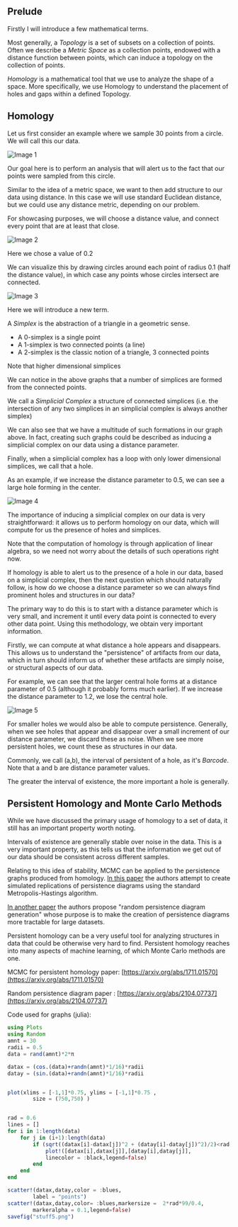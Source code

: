 
## Prelude

Firstly I will introduce a few mathematical terms.

Most generally, a _Topology_ is a set of subsets on a collection of points. Often we describe a _Metric Space_ as a collection points, endowed with a distance function between points, which can induce a topology on the collection of points.

_Homology_ is a mathematical tool that we use to analyze the shape of a space. More specifically, we use Homology to understand the placement of holes and gaps within a defined Topology.


## Homology

Let us first consider an example where we sample 30 points from a circle.
We will call this our data.

![Image 1](stuff1.png)

Our goal here is to perform an analysis that will alert us to the fact that our points were sampled from this circle.

Similar to the idea of a metric space, we want to then add structure to our data using distance. In this case we will use standard Euclidean distance, but we could use any distance metric, depending on our problem.

For showcasing purposes, we will choose a distance value, and connect every point that are at least that close.


![Image 2](stuff2.png)

Here we chose a value of 0.2

We can visualize this by drawing circles around each point of radius 0.1 (half the distance value), in which case any points whose circles intersect are connected.

![Image 3](stuff3.png)

Here we will introduce a new term.

A _Simplex_ is the abstraction of a triangle in a geometric sense.
 - A 0-simplex is a single point
 - A 1-simplex is two connected points (a line)
 - A 2-simplex is the classic notion of a triangle, 3 connected points

Note that higher dimensional simplices

We can notice in the above graphs that a number of simplices are formed from the connected points.

We call a _Simplicial Complex_ a structure of connected simplices (i.e. the intersection of any two simplices in an simplicial complex is always another simplex)

We can also see that we have a multitude of such formations in our graph above. In fact, creating such graphs could be described as inducing a simplicial complex on our data using a distance parameter.


Finally, when a simplicial complex has a loop with only lower dimensional simplices, we call that a hole.

As an example, if we increase the distance parameter to 0.5, we can see a large hole forming in the center.

![Image 4](stuff4.png)


The importance of inducing a simplicial complex on our data is very straightforward: it allows us to perform homology on our data, which will compute for us the presence of holes and simplices.

Note that the computation of homology is through application of linear algebra, so we need not worry about the details of such operations right now.

If homology is able to alert us to the presence of a hole in our data, based on a simplicial complex, then the next question which should naturally follow, is how do we choose a distance parameter so we can always find prominent holes and structures in our data?

The primary way to do this is to start with a distance parameter which is very small, and increment it until every data point is connected to every other data point. Using this methodology, we obtain very important information.

Firstly, we can compute at what distance a hole appears and disappears. This allows us to understand the "persistence" of artifacts from our data, which in turn should inform us of whether these artifacts are simply noise, or structural aspects of our data.

For example, we can see that the larger central hole forms at a distance parameter of 0.5 (although it probably forms much earlier). If we increase the distance parameter to 1.2, we lose the central hole.

![Image 5](stuff5.png)

For smaller holes we would also be able to compute persistence. Generally, when we see holes that appear and disappear over a small increment of our distance parameter, we discard these as noise. When we see more persistent holes, we count these as structures in our data.

Commonly, we call (a,b), the interval of persistent of a hole, as it's _Barcode_. Note that a and b are distance parameter values.

The greater the interval of existence, the more important a hole is generally.

## Persistent Homology and Monte Carlo Methods

While we have discussed the primary usage of homology to a set of data, it still has an important property worth noting.

Intervals of existence are generally stable over noise in the data. This is a very important property, as this tells us that the information we get out of our data should be consistent across different samples.

Relating to this idea of stability, MCMC can be applied to the persistence graphs produced from homology. [In this paper](https://arxiv.org/abs/1711.01570) the authors attempt to create simulated replications of persistence diagrams using the standard Metropolis-Hastings algorithm.

[In another paper](https://arxiv.org/abs/2104.07737) the authors propose "random persistence diagram generation" whose purpose is to make the creation of persistence diagrams more tractable for large datasets.

Persistent homology can be a very useful tool for analyzing structures in data that could be otherwise very hard to find. Persistent homology reaches into many aspects of machine learning, of which Monte Carlo methods are one.


MCMC for persistent homology paper: [https://arxiv.org/abs/1711.01570](https://arxiv.org/abs/1711.01570)

Random persistence diagram paper : [https://arxiv.org/abs/2104.07737](https://arxiv.org/abs/2104.07737)

Code used for graphs (julia):

```julia
using Plots
using Random
amnt = 30
radii = 0.5
data = rand(amnt)*2*π

datax = (cos.(data)+randn(amnt)*1/16)*radii
datay = (sin.(data)+randn(amnt)*1/16)*radii


plot(xlims = [-1,1]*0.75, ylims = [-1,1]*0.75 ,
        size = (750,750) )


rad = 0.6
lines = []
for i in 1:length(data)
    for j in (i+1):length(data)
        if (sqrt((datax[i]-datax[j])^2 + (datay[i]-datay[j])^2)/2)<rad
            plot!([datax[i],datax[j]],[datay[i],datay[j]],
            linecolor = :black,legend=false)
        end
    end
end

scatter!(datax,datay,color = :blues,
        label = "points")
scatter!(datax,datay,color= :blues,markersize =  2*rad*99/0.4,
        markeralpha = 0.1,legend=false)
savefig("stuff5.png")
```
